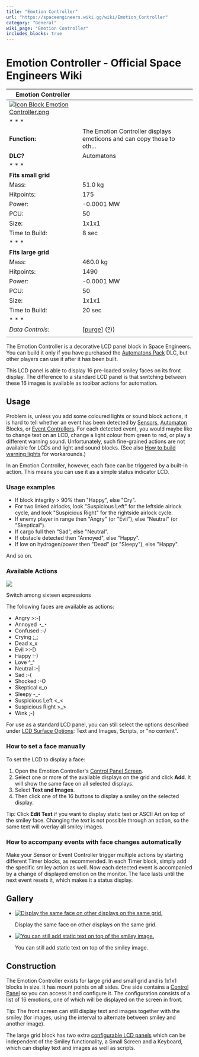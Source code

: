 ```yaml
---
title: "Emotion Controller"
url: "https://spaceengineers.wiki.gg/wiki/Emotion_Controller"
category: "General"
wiki_page: "Emotion Controller"
includes_blocks: true
---
```


# Emotion Controller - Official Space Engineers Wiki

| Emotion Controller |     |
| --- | --- |
| [![Icon Block Emotion Controller.png](https://spaceengineers.wiki.gg/images/f/f1/Icon_Block_Emotion_Controller.png?f7897f)](https://spaceengineers.wiki.gg/wiki/File:Icon_Block_Emotion_Controller.png) |     |
| * * * |     |
| **Function:** | The Emotion Controller displays emoticons and can copy those to oth... |
| **DLC?** | Automatons |
| * * * |     |
| **Fits small grid** |     |
| Mass: | 51.0 kg |
| Hitpoints: | 175 |
| Power: | \-0.0001 MW |
| PCU: | 50  |
| Size: | 1x1x1 |
| Time to Build: | 8 sec |
| * * * |     |
| **Fits large grid** |     |
| Mass: | 460.0 kg |
| Hitpoints: | 1490 |
| Power: | \-0.0001 MW |
| PCU: | 50  |
| Size: | 1x1x1 |
| Time to Build: | 20 sec |
| * * * |     |
| _Data Controls:_ | \[[purge](https://spaceengineers.wiki.gg/wiki/Emotion_Controller?action=purge)\] ([?](https://spaceengineers.wiki.gg/wiki/Template:Info_Block))) |
|     |     |

The Emotion Controller is a decorative LCD panel block in Space Engineers. You can build it only if you have purchased the [Automatons Pack](https://spaceengineers.wiki.gg/wiki/Automatons_Pack "Automatons Pack") DLC, but other players can use it after it has been built.

This LCD panel is able to display 16 pre-loaded smiley faces on its front display. The difference to a standard LCD panel is that switching between these 16 images is available as toolbar actions for automation.

## Usage

Problem is, unless you add some coloured lights or sound block actions, it is hard to tell whether an event has been detected by [Sensors](https://spaceengineers.wiki.gg/wiki/Sensor "Sensor"), [Automaton](https://spaceengineers.wiki.gg/wiki/Automaton "Automaton") Blocks, or [Event Controllers](https://spaceengineers.wiki.gg/wiki/Event_Controller "Event Controller"). For each detected event, you would maybe like to change text on an LCD, change a light colour from green to red, or play a different warning sound. Unfortunately, such fine-grained actions are not available for LCDs and light and sound blocks. (See also [How to build warning lights](https://spaceengineers.wiki.gg/wiki/How_to_build_warning_lights "How to build warning lights") for workarounds.)

In an Emotion Controller, however, each face can be triggered by a built-in action. This means you can use it as a simple status indicator LCD.

### Usage examples

*   If block integrity > 90% then "Happy", else "Cry".
*   For two linked airlocks, look "Suspicious Left" for the leftside airlock cycle, and look "Suspicious Right" for the rightside airlock cycle.
*   If enemy player in range then "Angry" (or "Evil"), else "Neutral" (or "Skeptical").
*   If cargo full then "Sad", else "Neutral".
*   If obstacle detected then "Annoyed", else "Happy".
*   If low on hydrogen/power then "Dead" (or "Sleepy"), else "Happy".

And so on.

### Available Actions

[![](https://spaceengineers.wiki.gg/images/thumb/0/06/Automaton-emotions.jpg/320px-Automaton-emotions.jpg?d49361)](https://spaceengineers.wiki.gg/wiki/File:Automaton-emotions.jpg)

Switch among sixteen expressions

The following faces are available as actions:

*   Angry >:-\[
*   Annoyed ◔\_◔
*   Confused :-/
*   Crying ;\_;
*   Dead x\_x
*   Evil >:-D
*   Happy :-)
*   Love ^\_^
*   Neutral :-|
*   Sad :-(
*   Shocked :-O
*   Skeptical ಠ\_o
*   Sleepy -\_-
*   Suspicious Left <\_<
*   Suspicious Right >\_>
*   Wink ;-)

For use as a standard LCD panel, you can still select the options described under [LCD Surface Options](https://spaceengineers.wiki.gg/wiki/LCD_Surface_Options "LCD Surface Options"): Text and Images, Scripts, or "no content".

### How to set a face manually

To set the LCD to display a face:

1.  Open the Emotion Controller's [Control Panel Screen](https://spaceengineers.wiki.gg/wiki/Control_Panel_Screen "Control Panel Screen").
2.  Select one or more of the available displays on the grid and click **Add**. It will show the same face on all selected displays.
3.  Select **Text and Images**.
4.  Then click one of the 16 buttons to display a smiley on the selected display.

Tip: Click **Edit Text** if you want to display static text or ASCII Art on top of the smiley face. Changing the _text_ is not possible through an action, so the same text will overlay all smiley images.

### How to accompany events with face changes automatically

Make your Sensor or Event Controller trigger multiple actions by starting different Timer blocks, as recommended. In each Timer block, simply add the specific smiley action as well. Now each detected event is accompanied by a change of displayed emotion on the monitor. The face lasts until the next event resets it, which makes it a status display.

## Gallery

*   [![Display the same face on other displays on the same grid.](https://spaceengineers.wiki.gg/images/thumb/4/49/Emotion_controller_configuring_displays.png/120px-Emotion_controller_configuring_displays.png?648dd5)](https://spaceengineers.wiki.gg/wiki/File:Emotion_controller_configuring_displays.png "Display the same face on other displays on the same grid.")
    
    Display the same face on other displays on the same grid.
    
*   [![You can still add static text on top of the smiley image.](https://spaceengineers.wiki.gg/images/thumb/8/87/Emotion_Controller_with_ascii_art.png/120px-Emotion_Controller_with_ascii_art.png?6df957)](https://spaceengineers.wiki.gg/wiki/File:Emotion_Controller_with_ascii_art.png "You can still add static text on top of the smiley image.")
    
    You can still add static text on top of the smiley image.
    

## Construction

The Emotion Controller exists for large grid and small grid and is 1x1x1 blocks in size. It has mount points on all sides. One side contains a [Control Panel](https://spaceengineers.wiki.gg/wiki/Control_Panel "Control Panel") so you can access it and configure it. The configuration consists of a list of 16 emotions, one of which will be displayed on the screen in front.

Tip: The front screen can still display text and images together with the smiley (for images, using the interval to alternate between smiley and another image).

The large grid block has two extra [configurable LCD panels](https://spaceengineers.wiki.gg/wiki/LCD_Surface_Options "LCD Surface Options") which can be independent of the Smiley functionality, a Small Screen and a Keyboard, which can display text and images as well as scripts.
